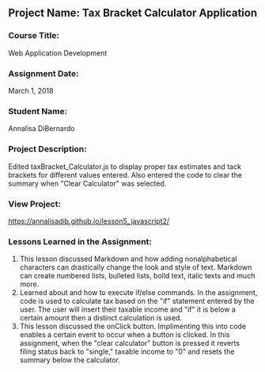 ## Project Name:  Tax Bracket Calculator Application

### Course Title:
Web Application Development

### Assignment Date:  
March 1, 2018

### Student Name:  
Annalisa DiBernardo

### Project Description:
Edited taxBracket_Calculator.js to display proper tax estimates and tack brackets for different values entered. Also entered the code to clear the summary when "Clear Calculator" was selected.
### View Project:
https://annalisadib.github.io/lesson5_javascript2/

### Lessons Learned in the Assignment:
1. This lesson discussed Markdown and how adding nonalphabetical characters can drastically change the look and style of text. Markdown can create numbered lists, bulleted lists, bolld text, italic texts and much more. 
2. Learned about and how to execute if/else commands. In the assignment, code is used to calculate tax based on the "if" statement entered by the user. The user will insert their taxable income and "if" it is below a certain amount then a distinct calculation is used.
3. This lesson discussed the onClick button. Implimenting this into code enables a certain event to occur when a button is clicked. In this assignment, when the "clear calculator" button is pressed it reverts filing status back to "single," taxable income to "0" and resets the summary below the calculator. 

